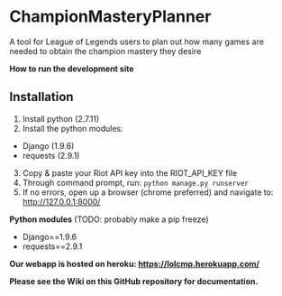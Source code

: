 # ChampionMasteryPlanner
A tool for League of Legends users to plan out how many games are needed to obtain the champion mastery they desire

**How to run the development site**  

## Installation
1. Install python (2.7.11)
2. Install the python modules:
  * Django (1.9.6)
  * requests (2.9.1)
3. Copy & paste your Riot API key into the RIOT_API_KEY file
4. Through command prompt, run: ```python manage.py runserver```
5. If no errors, open up a browser (chrome preferred) and navigate to: http://127.0.0.1:8000/


**Python modules** (TODO: probably make a pip freeze)
* Django==1.9.6
* requests==2.9.1

**Our webapp is hosted on heroku: https://lolcmp.herokuapp.com/**

**Please see the Wiki on this GitHub repository for documentation.**
